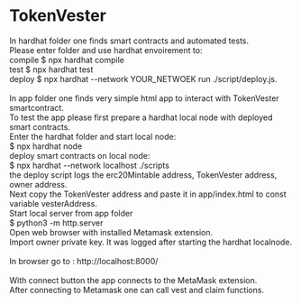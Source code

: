 # TokenVester <br />
In hardhat folder one finds smart contracts and automated tests. <br />
Please enter folder and use hardhat envoirement to: <br />
compile   $ npx hardhat compile <br />
test      $ npx hardhat test <br />
deploy    $ npx hardhat --network YOUR_NETWOEK run ./script/deploy.js. <br />
<br />
In app folder one finds very simple html app to interact with TokenVester smartcontract. <br />
To test the app please first prepare a hardhat local node with deployed smart contracts. <br />
Enter the hardhat folder and start local node: <br />
          $ npx hardhat node <br />
deploy smart contracts on local node: <br />
          $ npx hardhat --network localhost ./scripts <br />
the deploy script logs the erc20Mintable address, TokenVester address, owner address. <br />
Next copy the TokenVester address and paste it in app/index.html to const variable vesterAddress. <br />
Start local server from app folder <br />
          $ python3 -m http.server <br />
Open web browser with installed Metamask extension. <br />
Import owner private key. It was logged after starting the hardhat localnode. <br />
<br />
In browser go to : http://localhost:8000/ <br />
<br />
With connect button the app connects to the MetaMask extension.<br />
After connecting to Metamask one can call vest and claim functions.<br />

